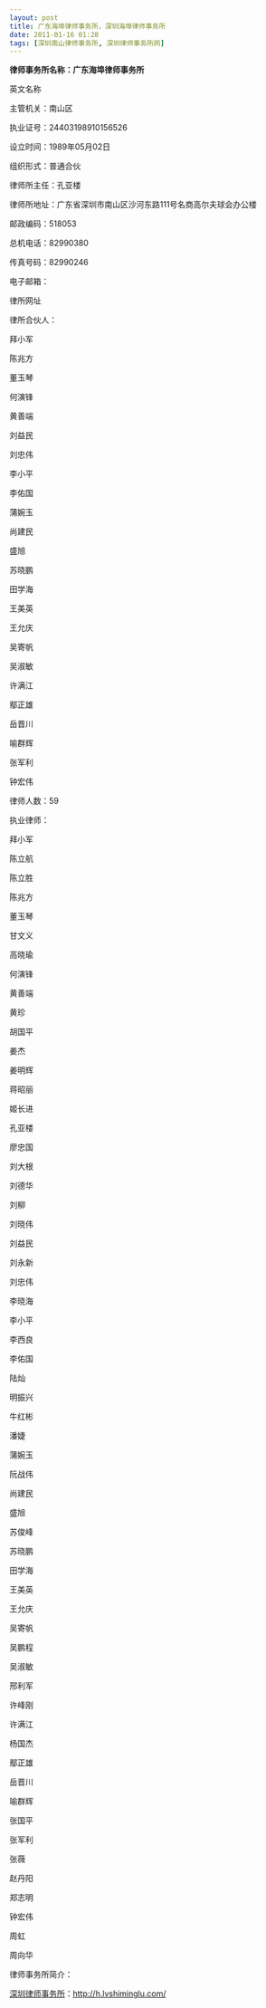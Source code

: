 ```yaml
---
layout: post
title: 广东海埠律师事务所，深圳海埠律师事务所
date: 2011-01-16 01:28
tags: [深圳南山律师事务所, 深圳律师事务所网]
---
```

<strong>律师事务所名称：广东海埠律师事务所</strong>

英文名称

主管机关：南山区

执业证号：24403198910156526

设立时间：1989年05月02日

组织形式：普通合伙

律师所主任：孔亚楼

律师所地址：广东省深圳市南山区沙河东路111号名商高尔夫球会办公楼

邮政编码：518053

总机电话：82990380

传真号码：82990246

电子邮箱：

律所网址

律所合伙人：

拜小军

陈兆方

董玉琴

何演锋

黄善端

刘益民

刘忠伟

李小平

李佑国

蒲婉玉

尚建民

盛旭

苏晓鹏

田学海

王美英

王允庆

吴寄帆

吴淑敏

许满江

鄢正雄

岳晋川

喻群辉

张军利

钟宏伟

律师人数：59

执业律师：

拜小军

陈立航

陈立胜

陈兆方

董玉琴

甘文义

高晓瑜

何演锋

黄善端

黄珍

胡国平

姜杰

姜明辉

蒋昭丽

姬长进

孔亚楼

廖忠国

刘大根

刘德华

刘柳

刘晓伟

刘益民

刘永新

刘忠伟

李晓海

李小平

李西良

李佑国

陆灿

明振兴

牛红彬

潘婕

蒲婉玉

阮战伟

尚建民

盛旭

苏俊峰

苏晓鹏

田学海

王美英

王允庆

吴寄帆

吴鹏程

吴淑敏

邢利军

许峰刚

许满江

杨国杰

鄢正雄

岳晋川

喻群辉

张国平

张军利

张薇

赵丹阳

郑志明

钟宏伟

周虹

周向华

律师事务所简介：


<a href="http://h.lvshiminglu.com/">深圳律师事务所</a>：<a href="http://h.lvshiminglu.com/">http://h.lvshiminglu.com/</a>

